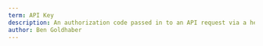 ```yaml
---
term: API Key
description: An authorization code passed in to an API request via a header or parameter to identify the requester.
author: Ben Goldhaber
---
```

